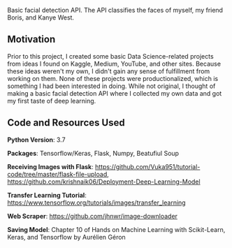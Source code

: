 Basic facial detection API. The API classifies the faces of myself, my friend Boris, and Kanye West.

## Motivation
 Prior to this project, I created some basic Data Science-related projects from ideas I found on Kaggle, Medium, YouTube, and other sites. Because these ideas weren't my own, I   didn't gain any sense of fulfillment from working on them. None of these projects were productionalized, which is something I had been interested in doing.  While not original, I thought of making a basic facial detection API where I collected my own data and got my first taste of deep learning. 

## Code and Resources Used
**Python Version**: 3.7

**Packages**: Tensorflow/Keras, Flask, Numpy, Beatufiul Soup

**Receiving Images with Flask**: https://github.com/Vuka951/tutorial-code/tree/master/flask-file-upload, https://github.com/krishnaik06/Deployment-Deep-Learning-Model

**Transfer Learning Tutorial**: https://www.tensorflow.org/tutorials/images/transfer_learning

**Web Scraper**: https://github.com/jhnwr/image-downloader

**Saving Model**: Chapter 10 of Hands on Machine Learning with Scikit-Learn, Keras, and Tensorflow by Aurélien Géron


